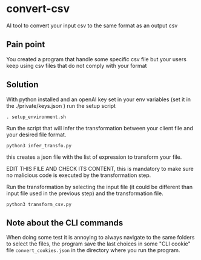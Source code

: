 # convert-csv
AI tool to convert your input csv to the same format as an output csv 

## Pain point
You created a program that handle some specific csv file but your users keep using csv files that do not comply with your format  

## Solution 
With python installed and an openAI key set in your env variables (set it in the ./private/keys.json ) run the setup script
```
. setup_environment.sh
```  

Run the script that will infer the transformation between your client file and your desired file format.

```
python3 infer_transfo.py
```

this creates a json file with the list of expression to transform your file.

EDIT THIS FILE AND CHECK ITS CONTENT, this is mandatory to make sure no malicious code is executed by the transformation step.  

Run the transformation by selecting the input file (it could be different than input file used in the previous step) and the transformation file.
```
python3 transform_csv.py
```

## Note about the CLI commands

When doing some test it is annoying to always navigate to the same folders to select the files, the program save the last choices in some "CLI cookie" file `convert_cookies.json` in the directory where you run the program.